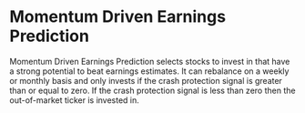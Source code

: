 # Momentum Driven Earnings Prediction

Momentum Driven Earnings Prediction selects stocks to invest in that have a strong potential
to beat earnings estimates. It can rebalance on a weekly or monthly basis and only invests
if the crash protection signal is greater than or equal to zero. If the crash protection signal is less than zero then the out-of-market ticker is invested in.
